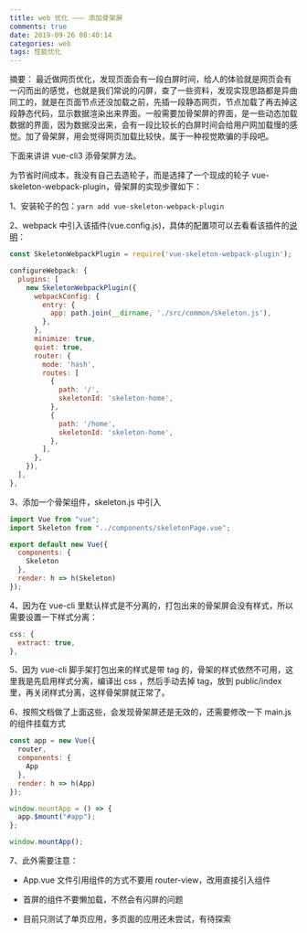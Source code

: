 ```yaml
---
title: web 优化 ——— 添加骨架屏
comments: true
date: 2019-09-26 08:40:14
categories: web
tags: 性能优化
---
```


摘要：
最近做网页优化，发现页面会有一段白屏时间，给人的体验就是网页会有一闪而出的感觉，也就是我们常说的闪屏，查了一些资料，发现实现思路都是异曲同工的，就是在页面节点还没加载之前，先插一段静态网页，节点加载了再去掉这段静态代码，显示数据渲染出来界面。一般需要加骨架屏的界面，是一些动态加载数据的界面，因为数据没出来，会有一段比较长的白屏时间会给用户网加载慢的感觉。加了骨架屏，用会觉得网页加载比较快，属于一种视觉欺骗的手段吧。

下面来讲讲 vue-cli3 添骨架屏方法。

为节省时间成本，我没有自己去造轮子，而是选择了一个现成的轮子 vue-skeleton-webpack-plugin，骨架屏的实现步骤如下：

1、安装轮子的包：`yarn add vue-skeleton-webpack-plugin`

2、webpack 中引入该插件(vue.config.js)，具体的配置项可以去看看该插件的[说明](https://github.com/lavas-project/vue-skeleton-webpack-plugin)：

```js
const SkeletonWebpackPlugin = require('vue-skeleton-webpack-plugin');

configureWebpack: {
  plugins: [
    new SkeletonWebpackPlugin({
      webpackConfig: {
        entry: {
          app: path.join(__dirname, './src/common/skeleton.js'),
        },
      },
      minimize: true,
      quiet: true,
      router: {
        mode: 'hash',
        routes: [
          {
            path: '/',
            skeletonId: 'skeleton-home',
          },
          {
            path: '/home',
            skeletonId: 'skeleton-home',
          },
        ],
      },
    }),
  ],
},
```

3、添加一个骨架组件，skeleton.js 中引入

```js
import Vue from "vue";
import Skeleton from "../components/skeletonPage.vue";

export default new Vue({
  components: {
    Skeleton
  },
  render: h => h(Skeleton)
});
```

4、因为在 vue-cli 里默认样式是不分离的，打包出来的骨架屏会没有样式，所以需要设置一下样式分离：

```js
css: {
  extract: true,
},
```

5、因为 vue-cli 脚手架打包出来的样式是带 tag 的，骨架的样式依然不可用，这里我是先启用样式分离，编译出 css ，然后手动去掉 tag，放到 public/index 里，再关闭样式分离，这样骨架屏就正常了。

6、按照文档做了上面这些，会发现骨架屏还是无效的，还需要修改一下 main.js 的组件挂载方式

```js
const app = new Vue({
  router,
  components: {
    App
  },
  render: h => h(App)
});

window.mountApp = () => {
  app.$mount("#app");
};

window.mountApp();
```

7、此外需要注意：

- App.vue 文件引用组件的方式不要用 router-view，改用直接引入组件

- 首屏的组件不要懒加载，不然会有闪屏的问题

- 目前只测试了单页应用，多页面的应用还未尝试，有待探索
